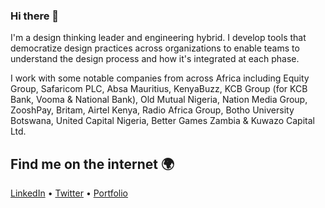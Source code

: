 ### Hi there 👋

I'm a design thinking leader and engineering hybrid. I develop tools that democratize design practices across organizations to enable teams to understand the design process and how it's integrated at each phase.

I work with some notable companies from across Africa including Equity Group, Safaricom PLC, Absa Mauritius, KenyaBuzz, KCB Group (for KCB Bank, Vooma & National Bank), Old Mutual Nigeria, Nation Media Group, ZooshPay, Britam, Airtel Kenya, Radio Africa Group, Botho University Botswana, United Capital Nigeria, Better Games Zambia & Kuwazo Capital Ltd.

## Find me on the internet :earth_africa:

[LinkedIn](https://www.linkedin.com/in/kelvinkamau/) • 
[Twitter](https://twitter.com/HelloKamau) • 
[Portfolio](https://drive.google.com/file/d/1-VsxV-Pdl2eFy4J5oDPBCn-V9JGoTVP9/view)
